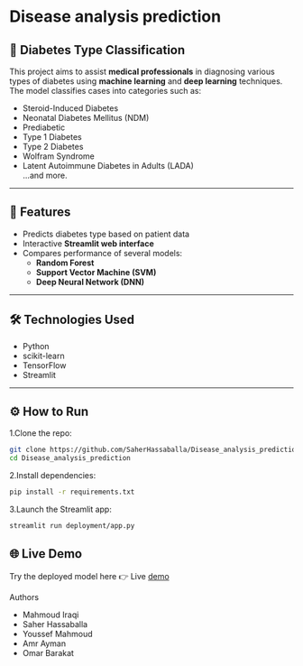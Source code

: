# Disease analysis prediction
## 🧠 Diabetes Type Classification

This project aims to assist **medical professionals** in diagnosing various types of diabetes using **machine learning** and **deep learning** techniques. The model classifies cases into categories such as:

- Steroid-Induced Diabetes  
- Neonatal Diabetes Mellitus (NDM)  
- Prediabetic  
- Type 1 Diabetes  
- Type 2 Diabetes  
- Wolfram Syndrome  
- Latent Autoimmune Diabetes in Adults (LADA)  
...and more.

---

## 🚀 Features

- Predicts diabetes type based on patient data
- Interactive **Streamlit web interface**
- Compares performance of several models:  
  - **Random Forest**
  - **Support Vector Machine (SVM)**
  - **Deep Neural Network (DNN)**

---

## 🛠 Technologies Used

- Python  
- scikit-learn  
- TensorFlow  
- Streamlit  

---

## ⚙️ How to Run

1.Clone the repo:
   ```bash
   git clone https://github.com/SaherHassaballa/Disease_analysis_prediction.git
   cd Disease_analysis_prediction
   ```
2.Install dependencies:
 ```bash
pip install -r requirements.txt
 ```
3.Launch the Streamlit app:
 ```bash
streamlit run deployment/app.py
```

## 🌐 Live Demo
Try the deployed model here 👉 Live [demo](https://diseaseanalysisprediction-hassaballa.streamlit.app/)


Authors
- Mahmoud Iraqi
- Saher Hassaballa
- Youssef Mahmoud
- Amr Ayman
- Omar Barakat
